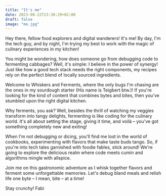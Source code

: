 ```yaml
---
title: "It's me"
date: 2023-08-22T23:30:29+02:00
draft: false
image: "me.jpg"
---
```

Hey there, fellow food explorers and digital wanderers! It's me! By day, I'm the tech guy, and by night, I'm trying my best to work with the magic of culinary experiences in my kitchen!

You might be wondering, how does someone go from debugging code to fermenting cabbages? Well, it's simple: I believe in the power of synergy! Just like how a good tech stack needs the right components, my recipes rely on the perfect blend of locally sourced ingredients.

Welcome to Whiskers and Ferments, where the only bugs I'm chasing are the ones in my sourdough starter (His name is Teigbert btw.)! If you're looking for the kind of content that combines bytes and bites, then you've stumbled upon the right digital kitchen.

Why ferments, you ask? Well, besides the thrill of watching my veggies transform into tangy delights, fermenting is like coding for the culinary world. It's all about setting the stage, giving it time, and voilà – you've got something completely new and exiting!

When I'm not debugging or dicing, you'll find me lost in the world of cookbooks, experimenting with flavors that make taste buds tango. So, if you're into tech tales garnished with foodie fables, stick around! We're going to explore the delicious realm where code meets cumin and algorithms mingle with allspice.

Join me on this gastronomic adventure as I whisk together flavors and ferment some unforgettable memories. Let's debug bland meals and relish life one byte – I mean, bite – at a time!

Stay crunchy!
Fabi


